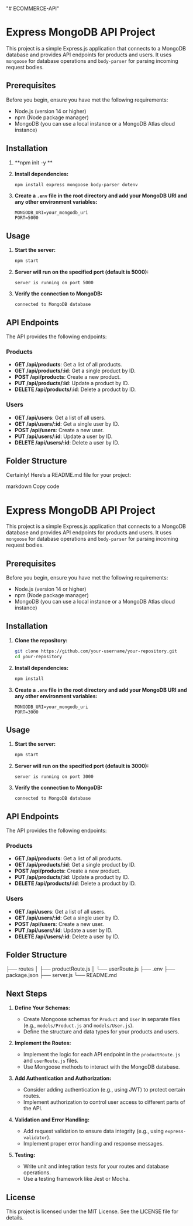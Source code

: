 "# ECOMMERCE-API" 


# Express MongoDB API Project

This project is a simple Express.js application that connects to a MongoDB database and provides API endpoints for products and users. It uses `mongoose` for database operations and `body-parser` for parsing incoming request bodies.

## Prerequisites

Before you begin, ensure you have met the following requirements:
- Node.js (version 14 or higher)
- npm (Node package manager)
- MongoDB (you can use a local instance or a MongoDB Atlas cloud instance)

## Installation

1. **npm init -y **

2. **Install dependencies:**

    ```bash
    npm install express mongoose body-parser dotenv
    ```

3. **Create a `.env` file in the root directory and add your MongoDB URI and any other environment variables:**

    ```
    MONGODB_URI=your_mongodb_uri
    PORT=5000
    ```

## Usage

1. **Start the server:**

    ```bash
    npm start
    ```

2. **Server will run on the specified port (default is 5000):**

    ```
    server is running on port 5000
    ```

3. **Verify the connection to MongoDB:**

    ```
    connected to MongoDB database
    ```

## API Endpoints

The API provides the following endpoints:

### Products

- **GET /api/products**: Get a list of all products.
- **GET /api/products/:id**: Get a single product by ID.
- **POST /api/products**: Create a new product.
- **PUT /api/products/:id**: Update a product by ID.
- **DELETE /api/products/:id**: Delete a product by ID.

### Users

- **GET /api/users**: Get a list of all users.
- **GET /api/users/:id**: Get a single user by ID.
- **POST /api/users**: Create a new user.
- **PUT /api/users/:id**: Update a user by ID.
- **DELETE /api/users/:id**: Delete a user by ID.

## Folder Structure




Certainly! Here’s a README.md file for your project:

markdown
Copy code
# Express MongoDB API Project

This project is a simple Express.js application that connects to a MongoDB database and provides API endpoints for products and users. It uses `mongoose` for database operations and `body-parser` for parsing incoming request bodies.

## Prerequisites

Before you begin, ensure you have met the following requirements:
- Node.js (version 14 or higher)
- npm (Node package manager)
- MongoDB (you can use a local instance or a MongoDB Atlas cloud instance)

## Installation

1. **Clone the repository:**

    ```bash
    git clone https://github.com/your-username/your-repository.git
    cd your-repository
    ```

2. **Install dependencies:**

    ```bash
    npm install
    ```

3. **Create a `.env` file in the root directory and add your MongoDB URI and any other environment variables:**

    ```
    MONGODB_URI=your_mongodb_uri
    PORT=3000
    ```

## Usage

1. **Start the server:**

    ```bash
    npm start
    ```

2. **Server will run on the specified port (default is 3000):**

    ```
    server is running on port 3000
    ```

3. **Verify the connection to MongoDB:**

    ```
    connected to MongoDB database
    ```

## API Endpoints

The API provides the following endpoints:

### Products

- **GET /api/products**: Get a list of all products.
- **GET /api/products/:id**: Get a single product by ID.
- **POST /api/products**: Create a new product.
- **PUT /api/products/:id**: Update a product by ID.
- **DELETE /api/products/:id**: Delete a product by ID.

### Users

- **GET /api/users**: Get a list of all users.
- **GET /api/users/:id**: Get a single user by ID.
- **POST /api/users**: Create a new user.
- **PUT /api/users/:id**: Update a user by ID.
- **DELETE /api/users/:id**: Delete a user by ID.

## Folder Structure

├── routes
│ ├── productRoute.js
│ └── userRoute.js
├── .env
├── package.json
├── server.js
└── README.md


## Next Steps

1. **Define Your Schemas:**
    - Create Mongoose schemas for `Product` and `User` in separate files (e.g., `models/Product.js` and `models/User.js`).
    - Define the structure and data types for your products and users.

2. **Implement the Routes:**
    - Implement the logic for each API endpoint in the `productRoute.js` and `userRoute.js` files.
    - Use Mongoose methods to interact with the MongoDB database.

3. **Add Authentication and Authorization:**
    - Consider adding authentication (e.g., using JWT) to protect certain routes.
    - Implement authorization to control user access to different parts of the API.

4. **Validation and Error Handling:**
    - Add request validation to ensure data integrity (e.g., using `express-validator`).
    - Implement proper error handling and response messages.

5. **Testing:**
    - Write unit and integration tests for your routes and database operations.
    - Use a testing framework like Jest or Mocha.

## License

This project is licensed under the MIT License. See the LICENSE file for details.

